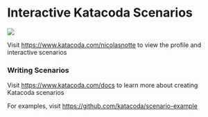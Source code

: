 # Interactive Katacoda Scenarios

[![](http://shields.katacoda.com/katacoda/nicolasnotte/count.svg)](https://www.katacoda.com/nicolasnotte "Get your profile on Katacoda.com")

Visit https://www.katacoda.com/nicolasnotte to view the profile and interactive scenarios

### Writing Scenarios
Visit https://www.katacoda.com/docs to learn more about creating Katacoda scenarios

For examples, visit https://github.com/katacoda/scenario-example
